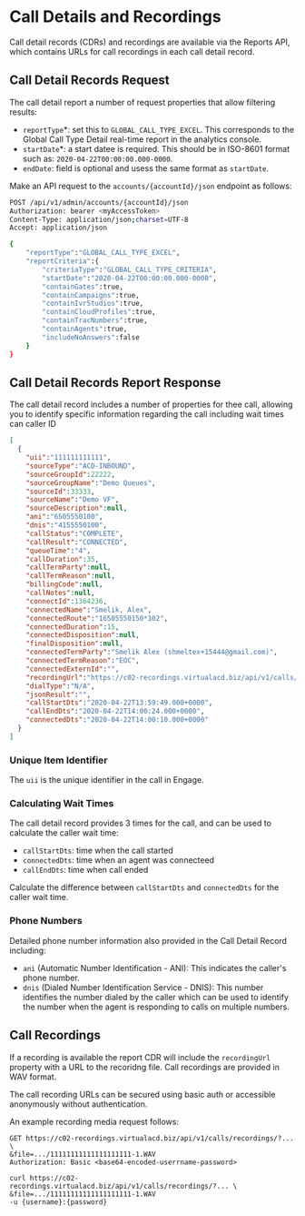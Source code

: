 # Call Details and Recordings

Call detail records (CDRs) and recordings are available via the Reports API, which contains URLs for call recordings in each call detail record.

## Call Detail Records Request

The call detail report a number of request properties that allow filtering results:

* `reportType`*: set this to `GLOBAL_CALL_TYPE_EXCEL`. This corresponds to the Global Call Type Detail real-time report in the analytics console.
* `startDate`*: a start datee is required. This should be in ISO-8601 format such as: `2020-04-22T00:00:00.000-0000`.
* `endDate`: field is optional and usess the same format as `startDate`.

Make an API request to the `accounts/{accountId}/json` endpoint as follows:

```bash tab="HTTP"
POST /api/v1/admin/accounts/{accountId}/json
Authorization: bearer <myAccessToken>
Content-Type: application/json;charset=UTF-8
Accept: application/json

{
	"reportType":"GLOBAL_CALL_TYPE_EXCEL",
	"reportCriteria":{
		"criteriaType":"GLOBAL_CALL_TYPE_CRITERIA",
		"startDate":"2020-04-22T00:00:00.000-0000",
		"containGates":true,
		"containCampaigns":true,
		"containIvrStudios":true,
		"containCloudProfiles":true,
		"containTracNumbers":true,
		"containAgents":true,
		"includeNoAnswers":false
	}
}
```

## Call Detail Records Report Response

The call detail record includes a number of properties for thee call, allowing you to identify specific information regarding the call including wait times can caller ID

```json
[
  {
    "uii":"111111111111",
    "sourceType":"ACD-INBOUND",
    "sourceGroupId":22222,
    "sourceGroupName":"Demo Queues",
    "sourceId":33333,
    "sourceName":"Demo VF",
    "sourceDescription":null,
    "ani":"6505550100",
    "dnis":"4155550100",
    "callStatus":"COMPLETE",
    "callResult":"CONNECTED",
    "queueTime":"4",
    "callDuration":35,
    "callTermParty":null,
    "callTermReason":null,
    "billingCode":null,
    "callNotes":null,
    "connectId":1364236,
    "connectedName":"Smelik, Alex",
    "connectedRoute":"16505550150*102",
    "connectedDuration":15,
    "connectedDisposition":null,
    "finalDisposition":null,
    "connectedTermParty":"Smelik Alex (shmeltex+15444@gmail.com)",
    "connectedTermReason":"EOC",
    "connectedExternId":"",
    "recordingUrl":"https://c02-recordings.virtualacd.biz/api/v1/calls/recordings/?...&file=.../11111111111111111111-1.WAV",
    "dialType":"N/A",
    "jsonResult":"",
    "callStartDts":"2020-04-22T13:59:49.000+0000",
    "callEndDts":"2020-04-22T14:00:24.000+0000",
    "connectedDts":"2020-04-22T14:00:10.000+0000"
  }
]
```

### Unique Item Identifier

The `uii` is the unique identifier in the call in Engage.

### Calculating Wait Times

The call detail record provides 3 times for the call, and can be used to calculate the caller wait time:

* `callStartDts`: time when the call started
* `connectedDts`: time when an agent was connecteed
* `callEndDts`: time when call ended

Calculate the difference between `callStartDts` and `connectedDts` for the caller wait time.

### Phone Numbers

Detailed phone number information also provided in the Call Detail Record including:

* `ani` (Automatic Number Identification - ANI): This indicates the caller's phone number.
* `dnis` (Dialed Number Identification Service - DNIS): This number identifies the number dialed by the caller which can be used to identify the number when the agent is responding to calls on multiple numbers.

## Call Recordings

If a recording is available the report CDR will include the `recordingUrl` property with a URL to the recoridng file. Call recordings are provided in WAV format.

The call recording URLs can be secured using basic auth or accessible anonymously without authentication.

An example recording media request follows:

```tab="HTTP"
GET https://c02-recordings.virtualacd.biz/api/v1/calls/recordings/?... \
&file=.../11111111111111111111-1.WAV
Authorization: Basic <base64-encoded-userrname-password>
```

```tab="cURL"
curl https://c02-recordings.virtualacd.biz/api/v1/calls/recordings/?... \
&file=.../11111111111111111111-1.WAV
-u {username}:{password}
```
